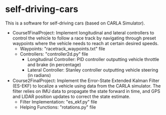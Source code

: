 # self-driving-cars
This is a software for self-driving cars (based on CARLA Simulator).
- Course1FinalProject: Implement longitudinal and lateral controllers to control the vehicle to follow a race track by navigating through preset waypoints where the vehicle needs to reach at certain desired speeds.
  - Waypoints: "racetrack_waypoints.txt" file
  - Controllers: "controller2d.py" file
    - Longitudinal Controller: PID controller outputting vehicle throttle and brake (in percentage)
    - Lateral Controller: Stanley controller outputting vehicle steering (in radians)
- Course2FinalProject: Implement the Error-State Extended Kalman Filter (ES-EKF) to localize a vehicle using data from the CARLA simulator. The filter relies on IMU data to propagate the state forward in time, and GPS and LIDAR position updates to correct the state estimate.
  - Filter Implementation: "es_ekf.py" file
  - Helping Functions: "rotations.py" file
